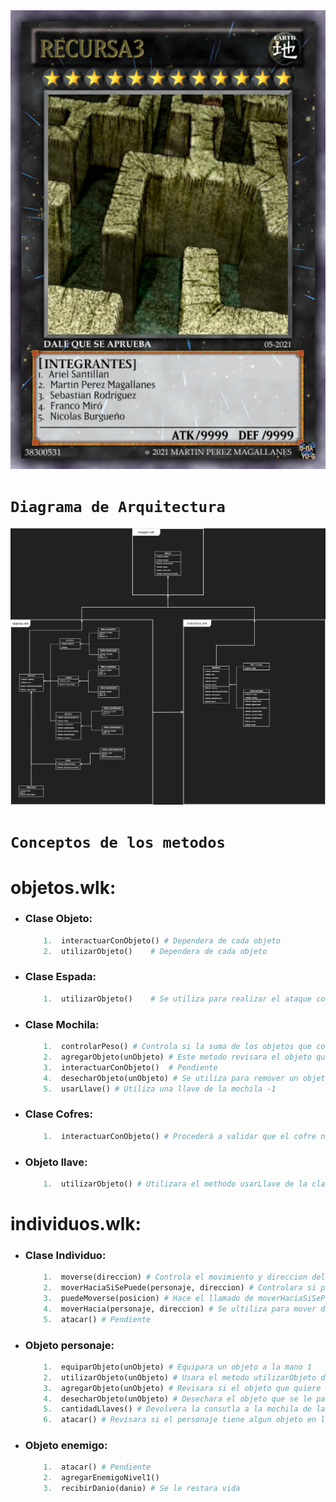 <img src="picture\presentacion\recursa3.jpg" width='600'>

# ```Diagrama de Arquitectura```
<img src="picture\presentacion\tp_algo1.drawio.png">

# ```Conceptos de los metodos```
# objetos.wlk:
*   ### Clase Objeto:
    ```python
        1.  interactuarConObjeto() # Dependera de cada objeto
        2.  utilizarObjeto()    # Dependera de cada objeto
    ```
*   ### Clase Espada:
    ```python
        1.  utilizarObjeto()    # Se utiliza para realizar el ataque con el objeto
    ```
*   ### Clase Mochila:
    ```python
        1.  controlarPeso() # Controla si la suma de los objetos que contiene es mayor que 0
        2.  agregarObjeto(unObjeto) # Este metodo revisara el objeto que intenta agarra y controlara si puede o no guardarlos. Por ejemplo: No puede tiene mas de 1 ecudo ni mas de 2 espadas
        3.  interactuarConObjeto()  # Pendiente
        4.  desecharObjeto(unObjeto) # Se utiliza para remover un objeto de la mochila
        5.  usarLlave() # Utiliza una llave de la mochila -1
    ```
*   ### Clase Cofres:
    ```python
        1.  interactuarConObjeto() # Procederá a validar que el cofre no este vacío y que el personaje tenga algún objeto guardado y que tenga una llave. Luego de validar utilizara la llave o saldrá un mensaje de advertencia 
    ```
*   ### Objeto llave:
    ```python
        1.  utilizarObjeto() # Utilizara el methodo usarLlave de la clase Mochila y luego validara si no hay mas llaves en la mochila para remover la imagen
    ```
# individuos.wlk:
*   ### Clase Individuo:
    ```python
        1.  moverse(direccion) # Controla el movimiento y direccion del personaje
        2.  moverHaciaSiSePuede(personaje, direccion) # Controlara si puede atravezar un obstaculo
        3.  puedeMoverse(posicion) # Hace el llamado de moverHaciaSiSePuede para controlar que pueda moverse
        4.  moverHacia(personaje, direccion) # Se ultiliza para mover de posicion al personaje
        5.  atacar() # Pendiente
    ```
*   ### Objeto personaje:
    ```python
        1.  equiparObjeto(unObjeto) # Equipara un objeto a la mano 1
        2.  utilizarObjeto(unObjeto) # Usara el metodo utilizarObjeto del objeto que tenga equipado
        3.  agregarObjeto(unObjeto) # Revisara si el objeto que quiere agregar es una mochila le agregara la mochila como un atributo al personaje. En caso de querer agarrar un objeto distinto de la mochila, revisara si el personaje tiene una mochila y llamara al methodo de la mochila agregarObjeto. De lo contrario arrojara un mensaje.
        4.  desecharObjeto(unObjeto) # Desechara el objeto que se le pase como parametro. 
        5.  cantidadLlaves() # Devolvera la consutla a la mochila de las llaves()
        6.  atacar() # Revisara si el personaje tiene algun objeto en la mano para poder atacar, en caso de haber un enemigo en frente, procede a quitarle vida. Sino sale un mensaje de que no se puede atacar por no tener un objeto en la mano. 
    ```
*   ### Objeto enemigo:
    ```python
        1.  atacar() # Pendiente
        2.  agregarEnemigoNivel1()
        3.  recibirDanio(danio) # Se le restara vida
    ```
 